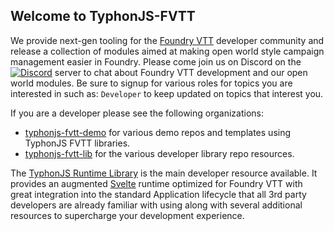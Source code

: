 ## Welcome to TyphonJS-FVTT

We provide next-gen tooling for the [Foundry VTT](https://foundryvtt.com/) developer community and release a collection of modules aimed at making open world style campaign management easier in Foundry. Please come join us on Discord on the [![Discord](https://img.shields.io/discord/737953117999726592?label=TyphonJS&style=plastic)](https://typhonjs.io/discord/) server to chat about Foundry VTT development and our open world modules.
Be sure to signup for various roles for topics you are interested in such as: `Developer` to keep updated on topics that interest you.

If you are a developer please see the following organizations:
- [typhonjs-fvtt-demo](https://github.com/typhonjs-fvtt-demo) for various demo repos and templates using TyphonJS FVTT libraries.
- [typhonjs-fvtt-lib](https://github.com/typhonjs-fvtt-lib) for the various developer library repo resources.

The [TyphonJS Runtime Library](https://github.com/typhonjs-fvtt-lib/runtime) is the main developer resource available. It provides an augmented [Svelte](https://svelte.dev/) runtime optimized for Foundry VTT with great integration into the standard Application lifecycle that all 3rd party developers are already familiar with using along with 
several additional resources to supercharge your development experience.
